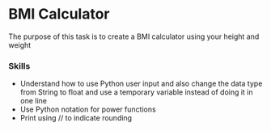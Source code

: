 # BMI Calculator

The purpose of this task is to create a BMI calculator using your height and weight

### Skills
- Understand how to use Python user input and also change the data type from String to float and use a temporary variable instead of doing it in one line
- Use Python notation for power functions
- Print using // to indicate rounding